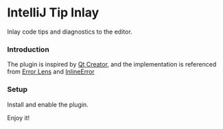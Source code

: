 # IntelliJ Tip Inlay

Inlay code tips and diagnostics to the editor.

### Introduction

The plugin is inspired by [Qt Creator](https://doc.qt.io/qtcreator/), and the implementation is referenced
from [Error Lens](https://github.com/usernamehw/vscode-error-lens/)
and [InlineError](https://github.com/despinoza1/InlineError/)

### Setup

Install and enable the plugin.

Enjoy it!
